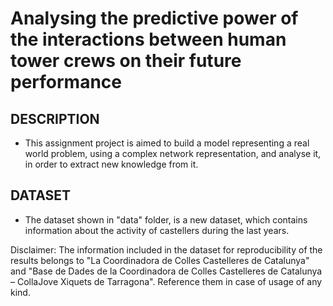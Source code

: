 Analysing the predictive power of the interactions between human tower crews on their future performance
==========

DESCRIPTION
-----------
 * This assignment project is aimed to build a model representing a real world 
   problem, using a complex network representation, and analyse it,
   in order to extract new knowledge from it.

DATASET
-------
 * The dataset shown in "data" folder, is a new dataset, which contains
   information about the activity of castellers during the last years.

Disclaimer: The information included in the dataset for reproducibility of the results belongs to "La Coordinadora de Colles Castelleres de Catalunya" and "Base de Dades de la Coordinadora de Colles Castelleres de Catalunya – CollaJove Xiquets de Tarragona". Reference them in case of usage of any kind.
	
